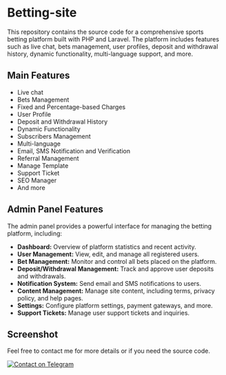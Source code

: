 # Betting-site

This repository contains the source code for a comprehensive sports betting platform built with PHP and Laravel. The platform includes features such as live chat, bets management, user profiles, deposit and withdrawal history, dynamic functionality, multi-language support, and more.

## Main Features

- Live chat
- Bets Management
- Fixed and Percentage-based Charges
- User Profile
- Deposit and Withdrawal History
- Dynamic Functionality
- Subscribers Management
- Multi-language
- Email, SMS Notification and Verification
- Referral Management
- Manage Template
- Support Ticket
- SEO Manager
- And more

## Admin Panel Features

The admin panel provides a powerful interface for managing the betting platform, including:

- **Dashboard:** Overview of platform statistics and recent activity.
- **User Management:** View, edit, and manage all registered users.
- **Bet Management:** Monitor and control all bets placed on the platform.
- **Deposit/Withdrawal Management:** Track and approve user deposits and withdrawals.
- **Notification System:** Send email and SMS notifications to users.
- **Content Management:** Manage site content, including terms, privacy policy, and help pages.
- **Settings:** Configure platform settings, payment gateways, and more.
- **Support Tickets:** Manage user support tickets and inquiries.

## Screenshot



Feel free to contact me for more details or if you need the source code.

[![Contact on Telegram](https://img.shields.io/badge/Telegram-Contact-blue)](https://t.me/Codecraftmens)
